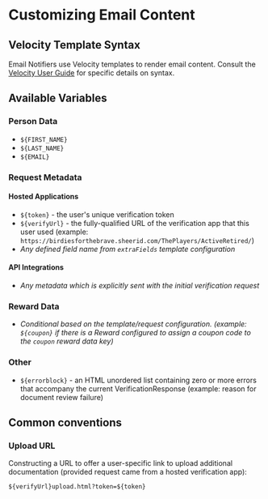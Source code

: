 # Customizing Email Content

## Velocity Template Syntax

Email Notifiers use Velocity templates to render email content.  Consult the [Velocity User Guide](http://velocity.apache.org/engine/releases/velocity-1.5/user-guide.html) for specific details on syntax.

## Available Variables

### Person Data

 * `${FIRST_NAME}`
 * `${LAST_NAME}`
 * `${EMAIL}`

### Request Metadata

#### Hosted Applications

 * `${token}` - the user's unique verification token
 * `${verifyUrl}` - the fully-qualified URL of the verification app that this user used (example: `https://birdiesforthebrave.sheerid.com/ThePlayers/ActiveRetired/`)
 * _Any defined field name from `extraFields` template configuration_

#### API Integrations

 * _Any metadata which is explicitly sent with the initial verification request_

### Reward Data

 * _Conditional based on the template/request configuration. (example: `${coupon}` if there is a Reward configured to assign a coupon code to the `coupon` reward data key)_

### Other

 * `${errorblock}` - an HTML unordered list containing zero or more errors that accompany the current VerificationResponse (example: reason for document review failure)

## Common conventions

### Upload URL

Constructing a URL to offer a user-specific link to upload additional documentation (provided request came from a hosted verification app):

    ${verifyUrl}upload.html?token=${token}
